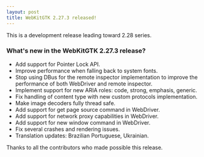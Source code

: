 ```yaml
---
layout: post
title: WebKitGTK 2.27.3 released!
---
```


This is a development release leading toward 2.28 series.

### What's new in the WebKitGTK 2.27.3 release?

 - Add support for Pointer Lock API.
 - Improve performance when falling back to system fonts.
 - Stop using DBus for the remote inspector implementation to improve the performance of both
   WebDriver and remote inspector.
 - Implement support for new ARIA roles: code, strong, emphasis, generic.
 - Fix handling of content type with new custom protocols implementation.
 - Make image decoders fully thread safe.
 - Add support for get page source command in WebDriver.
 - Add support for network proxy capabilities in WebDriver.
 - Add support for new window command in WebDriver.
 - Fix several crashes and rendering issues.
 - Translation updates: Brazilian Portuguese, Ukrainian.

Thanks to all the contributors who made possible this release.

